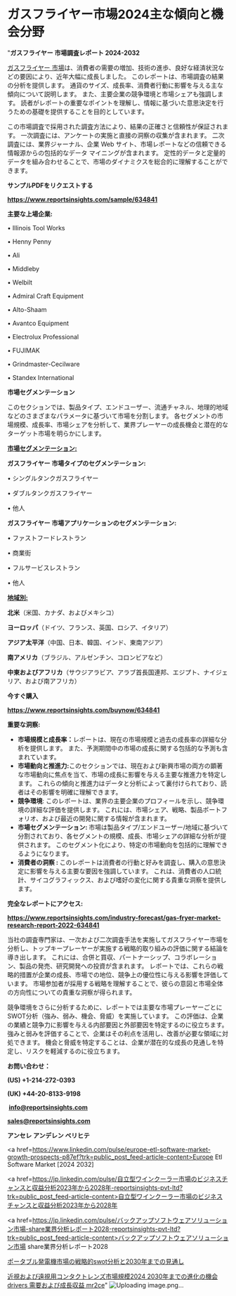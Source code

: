 # ガスフライヤー市場2024主な傾向と機会分野

"<strong>ガスフライヤー 市場調査レポート 2024-2032</strong>

<a href=https://www.reportsinsights.com/sample/634841>ガスフライヤー 市場</a>は、消費者の需要の増加、技術の進歩、良好な経済状況などの要因により、近年大幅に成長しました。 このレポートは、市場調査の結果の分析を提供します。 通貨のサイズ、成長率、消費者行動に影響を与える主な傾向について説明します。 また、主要企業の競争環境と市場シェアも強調します。 読者がレポートの重要なポイントを理解し、情報に基づいた意思決定を行うための基礎を提供することを目的としています。

この市場調査で採用された調査方法により、結果の正確さと信頼性が保証されます。 一次調査には、アンケートの実施と直接の洞察の収集が含まれます。 二次調査には、業界ジャーナル、企業 Web サイト、市場レポートなどの信頼できる情報源からの包括的なデータ マイニングが含まれます。 定性的データと定量的データを組み合わせることで、市場のダイナミクスを総合的に理解することができます。

<strong><b>サンプルPDFをリクエストする</b></strong>

<a href=https://www.reportsinsights.com/sample/634841><strong><u>https://www.reportsinsights.com/sample/634841</u></strong></a>

<strong>主要な上場企業:</strong>

• Illinois Tool Works

• Henny Penny

• Ali

• Middleby

• Welbilt

• Admiral Craft Equipment

• Alto-Shaam

• Avantco Equipment

• Electrolux Professional

• FUJIMAK

• Grindmaster-Cecilware

• Standex International

<strong>市場セグメンテーション</strong>

このセクションでは、製品タイプ、エンドユーザー、流通チャネル、地理的地域などのさまざまなパラメータに基づいて市場を分割します。 各セグメントの市場規模、成長率、市場シェアを分析して、業界プレーヤーの成長機会と潜在的なターゲット市場を明らかにします。

<strong><u>市場セグメンテーション</u></strong><strong><u>:</u></strong>

<strong>ガスフライヤー 市場タイプのセグメンテーション:</strong>

• シングルタンクガスフライヤー

• ダブルタンクガスフライヤー

• 他人

<strong>ガスフライヤー 市場アプリケーションのセグメンテーション:</strong>

• ファストフードレストラン

• 商業街

• フルサービスレストラン

• 他人

<strong><u>地域別</u></strong><strong><u>:</u></strong>

<strong>北米</strong>（米国、カナダ、およびメキシコ）

<strong>ヨーロッパ</strong>（ドイツ、フランス、英国、ロシア、イタリア）

<strong>アジア太平洋</strong>（中国、日本、韓国、インド、東南アジア）

<strong>南アメリカ</strong>（ブラジル、アルゼンチン、コロンビアなど）

<strong>中東およびアフリカ</strong>（サウジアラビア、アラブ首長国連邦、エジプト、ナイジェリア、および南アフリカ）

<strong>今すぐ購入</strong>

<a href=https://www.reportsinsights.com/buynow/634841><strong><u>https://www.reportsinsights.com/buynow/634841</u></strong></a>

<strong>重要な洞察:</strong>
<ul>
  <li><strong>市場規模と成長率：</strong>レポートは、現在の市場規模と過去の成長率の詳細な分析を提供します。 また、予測期間中の市場の成長に関する包括的な予測も含まれています。</li>
  <li><strong>市場動向と推進力:</strong>このセクションでは、現在および新興市場の両方の顕著な市場動向に焦点を当て、市場の成長に影響を与える主要な推進力を特定します。 これらの傾向と推進力はデータと分析によって裏付けられており、読者はその影響を明確に理解できます。</li>
  <li><strong>競争環境</strong>: このレポートは、業界の主要企業のプロフィールを示し、競争環境の詳細な評価を提供します。 これには、市場シェア、戦略、製品ポートフォリオ、および最近の開発に関する情報が含まれます。</li>
  <li><strong>市場セグメンテーション: </strong>市場は製品タイプ/エンドユーザー/地域に基づいて分割されており、各セグメントの規模、成長、市場シェアの詳細な分析が提供されます。 このセグメント化により、特定の市場動向を包括的に理解できるようになります。</li>
  <li><strong>消費者の洞察 : </strong>このレポートは消費者の行動と好みを調査し、購入の意思決定に影響を与える主要な要因を強調しています。 これは、消費者の人口統計、サイコグラフィックス、および嗜好の変化に関する貴重な洞察を提供します。</li>
</ul>
<strong>完全なレポートにアクセス:</strong>

<a href=https://www.reportsinsights.com/industry-forecast/gas-fryer-market-research-report-2022-634841><strong><u><b>https://www.reportsinsights.com/industry-forecast/gas-fryer-market-research-report-2022-634841</b></u></strong></a>

当社の調査専門家は、一次および二次調査手法を実施してガスフライヤー市場を分析し、トップキープレーヤーが実施する戦略的取り組みの評価に関する結論を導き出します。 これには、合併と買収、パートナーシップ、コラボレーション、製品の発売、研究開発への投資が含まれます。 レポートでは、これらの戦略的措置が企業の成長、市場での地位、競争上の優位性に与える影響を評価しています。 市場参加者が採用する戦略を理解することで、彼らの意図と市場全体の方向性についての貴重な洞察が得られます。

競争環境をさらに分析するために、レポートでは主要な市場プレーヤーごとにSWOT分析（強み、弱み、機会、脅威）を実施しています。 この評価は、企業の業績と競争力に影響を与える内部要因と外部要因を特定するのに役立ちます。 強みと弱みを評価することで、企業はその利点を活用し、改善が必要な領域に対処できます。 機会と脅威を特定することは、企業が潜在的な成長の見通しを特定し、リスクを軽減するのに役立ちます。

<strong>お問い合わせ：</strong>

<strong>(US) +1-214-272-0393</strong>

<strong>(UK) +44-20-8133-9198</strong>

<strong> </strong><a href=info@reportsinsights.com><strong><u>info@reportsinsights.com</u></strong></a>

<a href=sales@reportsinsights.com><strong><u>sales@reportsinsights.com</u></strong></a>

<strong>アンセレ アンデレン ベリヒテ</strong>

<a href=https://www.linkedin.com/pulse/europe-etl-software-market-growth-prospects-p87ef?trk=public_post_feed-article-content>Europe Etl Software Market [2024 2032]</a>

<a href=https://jp.linkedin.com/pulse/自立型ワインクーラー市場のビジネスチャンスと収益分析2023年から2028年-reportsinsights-pvt-ltd?trk=public_post_feed-article-content>自立型ワインクーラー市場のビジネスチャンスと収益分析2023年から2028年</a>

<a href=https://jp.linkedin.com/pulse/バックアップソフトウェアソリューション市場-share業界分析レポート2028-reportsinsights-pvt-ltd?trk=public_post_feed-article-content>バックアップソフトウェアソリューション市場 share業界分析レポート2028</a>

<a href=https://www.linkedin.com/pulse/ポータブル発電機市場の戦略的swot分析と2030年までの見通し-healthscope-news-245/>ポータブル発電機市場の戦略的swot分析と2030年までの見通し</a>

<a href=https://www.linkedin.com/pulse/近視および遠視用コンタクトレンズ市場規模2024-2030年までの進化の機会drivers-需要および成長収益-mr2ce/>近視および遠視用コンタクトレンズ市場規模2024 2030年までの進化の機会drivers 需要および成長収益 mr2ce</a>"
![Uploading image.png…]()
